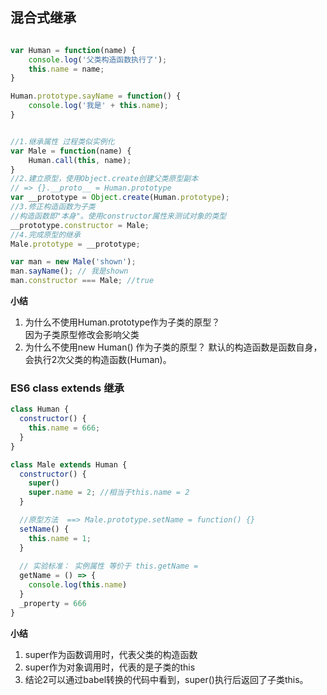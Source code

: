 ## 混合式继承
```js

var Human = function(name) {
    console.log('父类构造函数执行了');
    this.name = name;
}

Human.prototype.sayName = function() {
    console.log('我是' + this.name);
}


//1.继承属性 过程类似实例化
var Male = function(name) {
    Human.call(this, name);
}
//2.建立原型，使用Object.create创建父类原型副本
// => {}.__proto__ = Human.prototype
var __prototype = Object.create(Human.prototype); 
//3.修正构造函数为子类
//构造函数即"本身"。使用constructor属性来测试对象的类型
__prototype.constructor = Male; 
//4.完成原型的继承
Male.prototype = __prototype;

var man = new Male('shown');
man.sayName(); // 我是shown
man.constructor === Male; //true

```

**小结**

1. 为什么不使用Human.prototype作为子类的原型？  
因为子类原型修改会影响父类
2. 为什么不使用new Human() 作为子类的原型？ 
默认的构造函数是函数自身，会执行2次父类的构造函数(Human)。


### ES6 class extends 继承
```js
class Human {
  constructor() {
    this.name = 666;
  }
}

class Male extends Human {
  constructor() {
    super()
    super.name = 2; //相当于this.name = 2
  }

  //原型方法  ==> Male.prototype.setName = function() {}
  setName() {
    this.name = 1;
  }
  
  // 实验标准： 实例属性 等价于 this.getName = 
  getName = () => {
    console.log(this.name)
  }
  _property = 666
}

```

**小结**

1. super作为函数调用时，代表父类的构造函数
2. super作为对象调用时，代表的是子类的this
3. 结论2可以通过babel转换的代码中看到，super()执行后返回了子类this。
